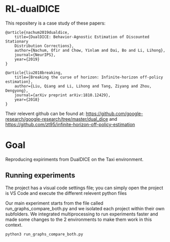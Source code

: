 # RL-dualDICE

This repositery is a case study of these papers:
```
@article{nachum2019dualdice,
    title={DualDICE: Behavior-Agnostic Estimation of Discounted Stationary
    Distribution Corrections},
    author={Nachum, Ofir and Chow, Yinlam and Dai, Bo and Li, Lihong},
    journal={NeurIPS},
    year={2019}
}

@article{liu2018breaking,
    title={Breaking the curse of horizon: Infinite-horizon off-policy estimation},
    author={Liu, Qiang and Li, Lihong and Tang, Ziyang and Zhou, Dengyong},
    journal={arXiv preprint arXiv:1810.12429},
    year={2018}
}
```
Their relevent github can be found at: https://github.com/google-research/google-research/tree/master/dual_dice
and 
https://github.com/zt95/infinite-horizon-off-policy-estimation

# Goal

Reproducing expiriments from DualDICE on the Taxi environment. 

## Running experiments

The project has a visual code settings file; you can simply open the project is VS Code and execute the different relevent python files

Our main experiment starts from the file called run_graphs_compare_both.py and we isolated each project within their own subfolders.
We integrated multiprocessing to run experiments faster and made some changes to the 2 environments to make them work in this context.

```
python3 run_graphs_compare_both.py
```